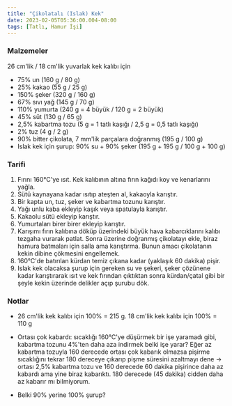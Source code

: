 ```yaml
---
title: "Çikolatalı (Islak) Kek"
date: 2023-02-05T05:36:00.004-08:00
tags: [Tatlı, Hamur İşi]
---
```


### Malzemeler

26 cm'lik / 18 cm'lik yuvarlak kek kalıbı için

- 75% un (160 g / 80 g)
- 25% kakao (55 g / 25 g)
- 150% şeker (320 g / 160 g)
- 67% sıvı yağ (145 g / 70 g)
- 110% yumurta (240 g = 4 büyük / 120 g = 2 büyük)
- 45% süt (130 g / 65 g)
- 2,5% kabartma tozu (5 g = 1 tatlı kaşığı / 2,5 g = 0,5 tatlı kaşığı)
- 2% tuz (4 g / 2 g)
- 90% bitter çikolata, 7 mm'lik parçalara doğranmış (195 g / 100 g)
- Islak kek için şurup: 90% su + 90% şeker (195 g + 195 g / 100 g + 100 g)

### Tarifi

1. Fırını 160°C'ye ısıt. Kek kalıbının altına fırın kağıdı koy ve kenarlarını yağla.
2. Sütü kaynayana kadar ısıtıp ateşten al, kakaoyla karıştır.
3. Bir kapta un, tuz, şeker ve kabartma tozunu karıştır.
4. Yağı unlu kaba ekleyip kaşık veya spatulayla karıştır.
5. Kakaolu sütü ekleyip karıştır.
6. Yumurtaları birer birer ekleyip karıştır.
7. Karışımı fırın kalıbına döküp üzerindeki büyük hava kabarcıklarını
   kalıbı tezgaha vurarak patlat. Sonra üzerine doğranmış çikolatayı ekle,
   biraz hamura batmaları için salla ama karıştırma. Bunun amacı
   çikolatanın kekin dibine çökmesini engellemek.
8. 160°C'de batırılan kürdan temiz çıkana kadar (yaklaşık 60 dakika) pişir.
9. Islak kek olacaksa şurup için gereken su ve şekeri, şeker çözünene
   kadar karıştırarak ısıt ve kek fırından çıktıktan sonra kürdan/çatal
   gibi bir şeyle kekin üzerinde delikler açıp şurubu dök.

### Notlar

- 26 cm'lik kek kalıbı için 100% = 215 g. 18 cm'lik kek kalıbı için 100% = 110 g
- Ortası
  çok kabardı: sıcaklığı 160°C'ye düşürmek bir işe yaramadı gibi,
  kabartma tozunu 4%'ten daha aza indirmek belki işe yarar? Eğer az
  kabartma tozuyla 160 derecede ortası çok kabarık olmazsa pişirme
  sıcaklığını tekrar 180 dereceye çıkarıp pişme süresini azaltmayı dene
  -> ortası 2,5% kabartma tozu ve 160 derecede 60 dakika pişirince daha
  az kabardı ama yine biraz kabarıktı. 180 derecede (45 dakika) cidden
  daha az kabarır mı bilmiyorum.

- Belki 90% yerine 100% şurup?
